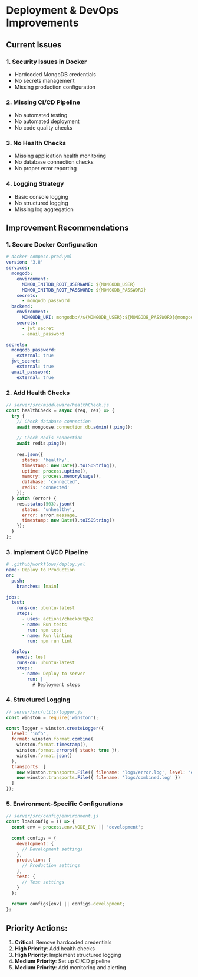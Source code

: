 # Deployment & DevOps Improvements

## Current Issues

### 1. **Security Issues in Docker**
- Hardcoded MongoDB credentials
- No secrets management
- Missing production configuration

### 2. **Missing CI/CD Pipeline**
- No automated testing
- No automated deployment
- No code quality checks

### 3. **No Health Checks**
- Missing application health monitoring
- No database connection checks
- No proper error reporting

### 4. **Logging Strategy**
- Basic console logging
- No structured logging
- Missing log aggregation

## Improvement Recommendations

### 1. **Secure Docker Configuration**
```yaml
# docker-compose.prod.yml
version: '3.8'
services:
  mongodb:
    environment:
      MONGO_INITDB_ROOT_USERNAME: ${MONGODB_USER}
      MONGO_INITDB_ROOT_PASSWORD: ${MONGODB_PASSWORD}
    secrets:
      - mongodb_password
  backend:
    environment:
      MONGODB_URI: mongodb://${MONGODB_USER}:${MONGODB_PASSWORD}@mongodb:27017/fullstackapp?authSource=admin
    secrets:
      - jwt_secret
      - email_password

secrets:
  mongodb_password:
    external: true
  jwt_secret:
    external: true
  email_password:
    external: true
```

### 2. **Add Health Checks**
```javascript
// server/src/middleware/healthCheck.js
const healthCheck = async (req, res) => {
  try {
    // Check database connection
    await mongoose.connection.db.admin().ping();
    
    // Check Redis connection
    await redis.ping();
    
    res.json({
      status: 'healthy',
      timestamp: new Date().toISOString(),
      uptime: process.uptime(),
      memory: process.memoryUsage(),
      database: 'connected',
      redis: 'connected'
    });
  } catch (error) {
    res.status(503).json({
      status: 'unhealthy',
      error: error.message,
      timestamp: new Date().toISOString()
    });
  }
};
```

### 3. **Implement CI/CD Pipeline**
```yaml
# .github/workflows/deploy.yml
name: Deploy to Production
on:
  push:
    branches: [main]

jobs:
  test:
    runs-on: ubuntu-latest
    steps:
      - uses: actions/checkout@v2
      - name: Run tests
        run: npm test
      - name: Run linting
        run: npm run lint

  deploy:
    needs: test
    runs-on: ubuntu-latest
    steps:
      - name: Deploy to server
        run: |
          # Deployment steps
```

### 4. **Structured Logging**
```javascript
// server/src/utils/logger.js
const winston = require('winston');

const logger = winston.createLogger({
  level: 'info',
  format: winston.format.combine(
    winston.format.timestamp(),
    winston.format.errors({ stack: true }),
    winston.format.json()
  ),
  transports: [
    new winston.transports.File({ filename: 'logs/error.log', level: 'error' }),
    new winston.transports.File({ filename: 'logs/combined.log' })
  ]
});
```

### 5. **Environment-Specific Configurations**
```javascript
// server/src/config/environment.js
const loadConfig = () => {
  const env = process.env.NODE_ENV || 'development';
  
  const configs = {
    development: {
      // Development settings
    },
    production: {
      // Production settings
    },
    test: {
      // Test settings
    }
  };
  
  return configs[env] || configs.development;
};
```

## Priority Actions:

1. **Critical**: Remove hardcoded credentials
2. **High Priority**: Add health checks
3. **High Priority**: Implement structured logging
4. **Medium Priority**: Set up CI/CD pipeline
5. **Medium Priority**: Add monitoring and alerting 